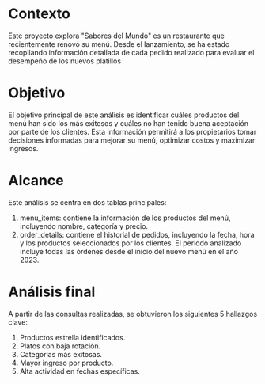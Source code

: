 # Contexto
Este proyecto explora "Sabores del Mundo" es un restaurante que recientemente renovó su menú. Desde el lanzamiento, se ha estado recopilando información detallada de cada pedido realizado para evaluar el desempeño de los nuevos platillos
# Objetivo
El objetivo principal de este análisis es identificar cuáles productos del menú han sido los más exitosos y cuáles no han tenido buena aceptación por parte de los clientes. Esta información permitirá a los propietarios tomar decisiones informadas para mejorar su menú, optimizar costos y maximizar ingresos.
# Alcance
Este análisis se centra en dos tablas principales:
1. menu_items: contiene la información de los productos del menú, incluyendo nombre, categoría y precio.
2. order_details: contiene el historial de pedidos, incluyendo la fecha, hora y los productos seleccionados por los clientes.
El periodo analizado incluye todas las órdenes desde el inicio del nuevo menú en el año 2023.
# Análisis final
A partir de las consultas realizadas, se obtuvieron los siguientes 5 hallazgos clave:
1. Productos estrella identificados.
2. Platos con baja rotación.
3. Categorías más exitosas.
4. Mayor ingreso por producto.
5. Alta actividad en fechas específicas.
